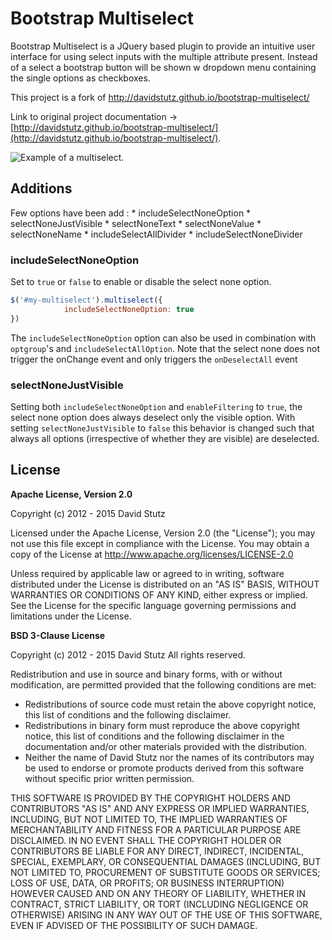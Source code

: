 # Bootstrap Multiselect

Bootstrap Multiselect is a JQuery based plugin to provide an intuitive user interface for using select inputs with the multiple attribute present. Instead of a select a bootstrap button will be shown w dropdown menu containing the single options as checkboxes.

This project is a fork of http://davidstutz.github.io/bootstrap-multiselect/

Link to original project documentation -> [http://davidstutz.github.io/bootstrap-multiselect/](http://davidstutz.github.io/bootstrap-multiselect/).

![Example of a multiselect.](example.png?raw=true "Example of a multiselect.")

## Additions

Few options have been add : 
    * includeSelectNoneOption
    * selectNoneJustVisible
    * selectNoneText
    * selectNoneValue
    * selectNoneName
    * includeSelectAllDivider 
    * includeSelectNoneDivider

### includeSelectNoneOption

Set to `true` or `false` to enable or disable the select none option.

```javascript
$('#my-multiselect').multiselect({
            includeSelectNoneOption: true
})
```
The `includeSelectNoneOption` option can also be used in combination with `optgroup`'s and `includeSelectAllOption`.
Note that the select none does not trigger the onChange event and only triggers the `onDeselectAll` event

### selectNoneJustVisible

Setting both `includeSelectNoneOption` and `enableFiltering` to `true`, the select none option does always deselect only the visible option. With setting `selectNoneJustVisible` to `false` this behavior is changed such that always all options (irrespective of whether they are visible) are deselected.

## License

**Apache License, Version 2.0**

Copyright (c) 2012 - 2015 David Stutz

Licensed under the Apache License, Version 2.0 (the "License"); you may not use this file except in compliance with the License. You may obtain a copy of the License at http://www.apache.org/licenses/LICENSE-2.0

Unless required by applicable law or agreed to in writing, software distributed under the License is distributed on an "AS IS" BASIS, WITHOUT WARRANTIES OR CONDITIONS OF ANY KIND, either express or implied. See the License for the specific language governing permissions and limitations under the License.

**BSD 3-Clause License**

Copyright (c) 2012 - 2015 David Stutz
All rights reserved.

Redistribution and use in source and binary forms, with or without modification, are permitted provided that the following conditions are met:

* Redistributions of source code must retain the above copyright notice, this list of conditions and the following disclaimer.
* Redistributions in binary form must reproduce the above copyright notice, this list of conditions and the following disclaimer in the documentation and/or other materials provided with the distribution.
* Neither the name of David Stutz nor the names of its contributors may be used to endorse or promote products derived from this software without specific prior written permission.

THIS SOFTWARE IS PROVIDED BY THE COPYRIGHT HOLDERS AND CONTRIBUTORS "AS IS" AND ANY EXPRESS OR IMPLIED WARRANTIES, INCLUDING, BUT NOT LIMITED TO, THE IMPLIED WARRANTIES OF MERCHANTABILITY AND FITNESS FOR A PARTICULAR PURPOSE ARE DISCLAIMED. IN NO EVENT SHALL THE COPYRIGHT HOLDER OR CONTRIBUTORS BE LIABLE FOR ANY DIRECT, INDIRECT, INCIDENTAL, SPECIAL, EXEMPLARY, OR CONSEQUENTIAL DAMAGES (INCLUDING, BUT NOT LIMITED TO, PROCUREMENT OF SUBSTITUTE GOODS OR SERVICES; LOSS OF USE, DATA, OR PROFITS; OR BUSINESS INTERRUPTION) HOWEVER CAUSED AND ON ANY THEORY OF LIABILITY, WHETHER IN CONTRACT, STRICT LIABILITY, OR TORT (INCLUDING NEGLIGENCE OR OTHERWISE) ARISING IN ANY WAY OUT OF THE USE OF THIS SOFTWARE, EVEN IF ADVISED OF THE POSSIBILITY OF SUCH DAMAGE.
